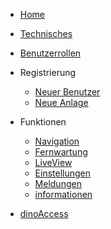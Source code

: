 * [Home](de-de/README)

* [Technisches](de-de/technical)  
* [Benutzerrollen](de-de/role)  

* Registrierung
    * [Neuer Benutzer](de-de/newUser)
    * [Neue Anlage](de-de/newSystem)

* Funktionen
    * [Navigation](de-de/navi)
    * [Fernwartung](de-de/vnc)
    * [LiveView](de-de/liveview)
    * [Einstellungen](de-de/settings)
    * [Meldungen](de-de/email)
    * [informationen](de-de/info)

* [dinoAccess](de-de/dinoAccess)




